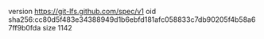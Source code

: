 version https://git-lfs.github.com/spec/v1
oid sha256:cc80d5f483e34388949d1b6ebfd181afc058833c7db90205f4b58a67ff9b0fda
size 1142
